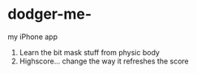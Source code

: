 # dodger-me-
my iPhone app <BR>
1. Learn the bit mask stuff from physic body <BR>
2. Highscore… change the way it refreshes the score
